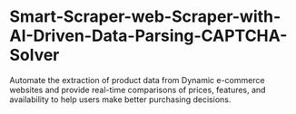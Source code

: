 # Smart-Scraper-web-Scraper-with-AI-Driven-Data-Parsing-CAPTCHA-Solver
Automate the extraction of product data from Dynamic e-commerce websites and provide real-time comparisons of  prices, features, and availability to help users make better purchasing decisions.
